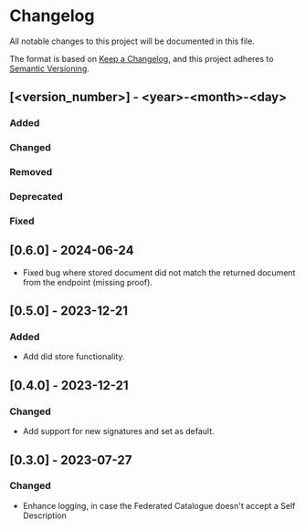 # Changelog

All notable changes to this project will be documented in this file.

The format is based on [Keep a Changelog](https://keepachangelog.com/en/1.0.0/),
and this project adheres to [Semantic Versioning](https://semver.org/spec/v2.0.0.html).

## [<version_number>] - \<year>-\<month>-\<day>

### Added

### Changed

### Removed

### Deprecated

### Fixed

## [0.6.0] - 2024-06-24
- Fixed bug where stored document did not match the returned document from the endpoint (missing proof). 

## [0.5.0] - 2023-12-21

### Added

- Add did store functionality.

## [0.4.0] - 2023-12-21

### Changed

- Add support for new signatures and set as default.


## [0.3.0] - 2023-07-27

### Changed

- Enhance logging, in case the Federated Catalogue doesn't accept a Self Description

